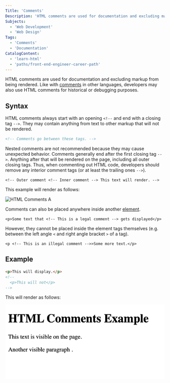 ```yaml
---
Title: 'Comments'
Description: 'HTML comments are used for documentation and excluding markup from being rendered.'
Subjects:
  - 'Web Development'
  - 'Web Design'
Tags:
  - 'Comments'
  - 'Documentation'
CatalogContent:
  - 'learn-html'
  - 'paths/front-end-engineer-career-path'
---
```


HTML comments are used for documentation and excluding markup from being rendered. Like with [comments](https://www.codecademy.com/resources/docs/general/comment) in other languages, developers may also use HTML comments for historical or debugging purposes.

## Syntax

HTML comments always start with an opening `<!--` and end with a closing tag `-->`. They may contain anything from text to other markup that will not be rendered.

```html
<!-- Comments go between these tags. -->
```

Nested comments are not recommended because they may cause unexpected behavior. Comments generally end after the first closing tag `-->`. Anything after that will be rendered on the page, including all outer closing tags. Thus, when commenting out HTML code, developers should remove any interior comment tags (or at least the trailing ones `-->`).

```pseudo
<!-- Outer comment <!-- Inner comment --> This text will render. -->
```

This example will render as follows:

![HTML Comments A](https://raw.githubusercontent.com/Codecademy/docs/main/media/html-comments-2.png)

Comments can also be placed anywhere inside another [element](https://www.codecademy.com/resources/docs/html/elements).

```pseudo
<p>Some text that <!-- This is a legal comment --> gets displayed</p>
```

However, they cannot be placed inside the element tags themselves (e.g. between the left angle `<` and right angle bracket `>` of a tag).

```pseudo
<p <!-- This is an illegal comment -->>Some more text.</p>
```

## Example

```html
<p>This will display.</p>
<!--
  <p>This will not</p>
-->
```

This will render as follows:

![HTML Comments B](https://raw.githubusercontent.com/Codecademy/docs/main/media/html-comments-1.png)
